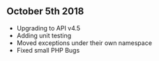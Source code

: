 ## October 5th 2018
* Upgrading to API v4.5
* Adding unit testing
* Moved exceptions under their own namespace
* Fixed small PHP Bugs